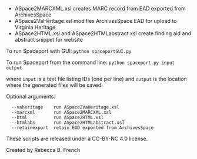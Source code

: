 * ASpace2MARCXML.xsl creates MARC record from EAD exported from ArchivesSpace
* ASpace2VaHeritage.xsl modifies ArchivesSpace EAD for upload to Virginia Heritage
* ASpace2HTML.xsl and ASpace2HTMLabstract.xsl create finding aid and abstract snippet for website

To run Spaceport with GUI: ```python spaceportGUI.py```

To run Spaceport from the command line: ```python spaceport.py input output```

where ```input``` is a text file listing IDs (one per line) and ```output``` is the location where the generated files will be saved.

Optional arguments:
```
  --vaheritage    run ASpace2VaHeritage.xsl
  --marcxml       run ASpace2MARCXML.xsl
  --html          run ASpace2HTML.xsl
  --htmlabs       run ASpace2HTMLabstract.xsl
  --retainexport  retain EAD exported from ArchivesSpace
```


These scripts are released under a CC-BY-NC 4.0 license.

Created by Rebecca B. French
